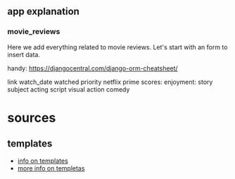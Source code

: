 ## app explanation
### movie_reviews
Here we add everything related to movie reviews.
Let's start with an form to insert data.

handy: https://djangocentral.com/django-orm-cheatsheet/

link
watch_date
watched
priority
netflix
prime
scores:
    enjoyment: 
    story
    subject
    acting
    script
    visual
    action
    comedy


# sources
## templates
- [info on templates](https://dev.to/scofieldidehen/mastering-django-templates-a-guide-to-advanced-features-and-best-practices-25pe)
- [more info on templetas](https://www.pythontutorial.net/django-tutorial/django-templates/)